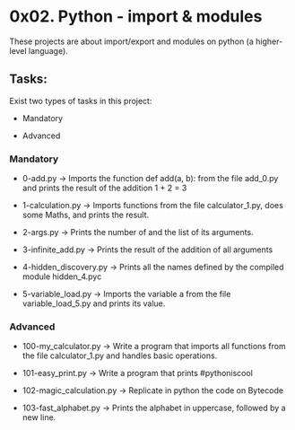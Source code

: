 # 0x02. Python - import & modules

These projects are about import/export and modules on python (a higher-level language).

## Tasks:

Exist two types of tasks in this project:

- Mandatory

- Advanced

### Mandatory

- 0-add.py &rarr; Imports the function def add(a, b): from the file add_0.py and prints the result of the addition 1 + 2 = 3

- 1-calculation.py &rarr; Imports functions from the file calculator_1.py, does some Maths, and prints the result.

- 2-args.py &rarr; Prints the number of and the list of its arguments.

- 3-infinite_add.py &rarr; Prints the result of the addition of all arguments

- 4-hidden_discovery.py &rarr; Prints all the names defined by the compiled module hidden_4.pyc

- 5-variable_load.py &rarr; Imports the variable a from the file variable_load_5.py and prints its value.

### Advanced

- 100-my_calculator.py &rarr; Write a program that imports all functions from the file calculator_1.py and handles basic operations.

- 101-easy_print.py &rarr; Write a program that prints #pythoniscool

- 102-magic_calculation.py &rarr; Replicate in python the code on Bytecode

- 103-fast_alphabet.py &rarr; Prints the alphabet in uppercase, followed by a new line.
